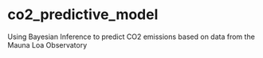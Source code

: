 # co2_predictive_model
Using Bayesian Inference to predict CO2 emissions based on data from the Mauna Loa Observatory
